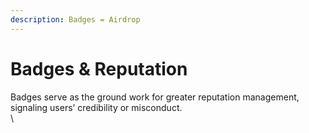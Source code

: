 ```yaml
---
description: Badges = Airdrop
---
```


# Badges & Reputation

Badges serve as the ground work for greater reputation management, signaling users’ credibility or misconduct. \
\
